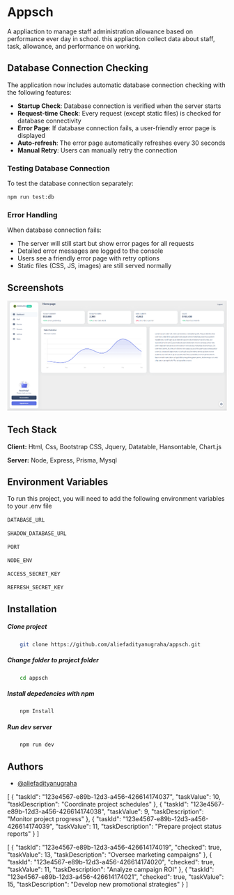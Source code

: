 # Appsch

A appliaction to manage staff administration allowance based on performance ever day in school. this appliaction collect data about staff, task, allowance, and performance on working.

## Database Connection Checking

The application now includes automatic database connection checking with the following features:

- **Startup Check**: Database connection is verified when the server starts
- **Request-time Check**: Every request (except static files) is checked for database connectivity
- **Error Page**: If database connection fails, a user-friendly error page is displayed
- **Auto-refresh**: The error page automatically refreshes every 30 seconds
- **Manual Retry**: Users can manually retry the connection

### Testing Database Connection

To test the database connection separately:

```bash
npm run test:db
```

### Error Handling

When database connection fails:
- The server will still start but show error pages for all requests
- Detailed error messages are logged to the console
- Users see a friendly error page with retry options
- Static files (CSS, JS, images) are still served normally

## Screenshots

![demo application](https://github.com/aliefadityanugraha/appsch/blob/dev/demo.png)


## Tech Stack

**Client:** Html, Css, Bootstrap CSS, Jquery, Datatable, Hansontable, Chart.js

**Server:** Node, Express, Prisma, Mysql


## Environment Variables

To run this project, you will need to add the following environment variables to your .env file

`DATABASE_URL`

`SHADOW_DATABASE_URL`

`PORT`

`NODE_ENV`

`ACCESS_SECRET_KEY`

`REFRESH_SECRET_KEY`

## Installation

##### Clone project
```bash
    git clone https://github.com/aliefadityanugraha/appsch.git
```
##### Change folder to project folder
```bash
    cd appsch
```
##### Install depedencies with npm
```bash
    npm Install
```
##### Run dev server
```bash
    npm run dev
```
## Authors

- [@aliefadityanugraha](https://www.github.com/aliefadityanugraha)


[
    {
        "taskId": "123e4567-e89b-12d3-a456-426614174037",
        "taskValue": 10,
        "taskDescription": "Coordinate project schedules"
    },
    {
        "taskId": "123e4567-e89b-12d3-a456-426614174038",
        "taskValue": 9,
        "taskDescription": "Monitor project progress"
    },
    {
        "taskId": "123e4567-e89b-12d3-a456-426614174039",
        "taskValue": 11,
        "taskDescription": "Prepare project status reports"
    }
]

[
    {
        "taskId": "123e4567-e89b-12d3-a456-426614174019",
        "checked": true,
        "taskValue": 13,
        "taskDescription": "Oversee marketing campaigns"
    },
    {
        "taskId": "123e4567-e89b-12d3-a456-426614174020",
        "checked": true,
        "taskValue": 11,
        "taskDescription": "Analyze campaign ROI"
    },
    {
        "taskId": "123e4567-e89b-12d3-a456-426614174021",
        "checked": true,
        "taskValue": 15,
        "taskDescription": "Develop new promotional strategies"
    }
]